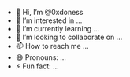 - 👋 Hi, I’m @0xdoness
- 👀 I’m interested in ...
- 🌱 I’m currently learning ...
- 💞️ I’m looking to collaborate on ...
- 📫 How to reach me ...
- 😄 Pronouns: ...
- ⚡ Fun fact: ...

<!---
0xdoness/0xdoness is a ✨ special ✨ repository because its `README.md` (this file) appears on your GitHub profile.
You can click the Preview link to take a look at your changes.
--->

